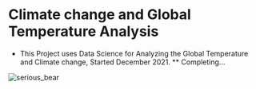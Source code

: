 # Climate change and Global Temperature Analysis
* This Project uses Data Science for Analyzing the Global Temperature and Climate change, Started December 2021.
** Completing...

![serious_bear](https://user-images.githubusercontent.com/77126065/146672991-8398e8d0-ddbd-4c86-b9d5-770edc90e8e9.jpg)
